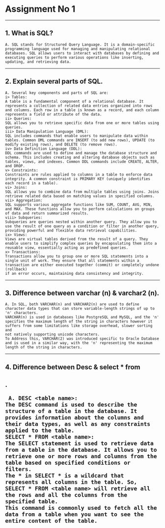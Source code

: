 # Assignment No 1
---

## 1. What is SQL?
    A. SQL stands for Structured Query Language. It is a domain-specific programming language used for managing and manipulating relational databases. SQL allows users to interact with databases by defining and
    executing queries to perform various operations like inserting, updating, and retrieving data.
---

## 2. Explain several parts of SQL.
    A. Several key components and parts of SQL are:
    i> Tables:
    A table is a fundamental component of a relational database. It represents a collection of related data entries organized into rows and columns. Each row in a table is known as a record, and each column
    represents a field or attribute of the data.
    ii> Queries: 
    SQL allows you to retrieve specific data from one or more tables using queries.
    iii> Data Manipulation Language (DML):
    SQL includes commands that enable users to manipulate data within tables. Common DML commands are INSERT (to add new rows), UPDATE (to modify existing rows), and DELETE (to remove rows).
    iv> Data Definition Language (DDL): 
    DDL commands are used to define and manage the database structure and schema. This includes creating and altering database objects such as tables, views, and indexes. Common DDL commands include CREATE, ALTER,
    and DROP.
    v> Constraints: 
    Constraints are rules applied to columns in a table to enforce data integrity. A common constraint is PRIMARY KEY (uniquely identifies each record in a table).
    vi> Joins: 
    SQL allows you to combine data from multiple tables using joins. Joins retrieve related data based on matching values in specified columns.
    vii> Aggregation: 
    SQL supports various aggregate functions like SUM, COUNT, AVG, MIN, and MAX. These functions allow you to perform calculations on groups of data and return summarized results.
    viii> Subqueries: 
    Subqueries are queries nested within another query. They allow you to use the result of one query as a condition or filter in another query, providing powerful and flexible data retrieval capabilities.
    ix> Views: 
    Views are virtual tables derived from the result of a query. They enable users to simplify complex queries by encapsulating them into a reusable view, essentially acting as predefined queries.
    x> Transactions: 
    Transactions allow you to group one or more SQL statements into a single unit of work. They ensure that all statements within a transaction are either executed together (commit) or completely undone (rollback) 
    if an error occurs, maintaining data consistency and integrity.
---

## 3. Difference between varchar (n) & varchar2 (n).
    A. In SQL, both VARCHAR(n) and VARCHAR2(n) are used to define character data types that can store variable-length strings of up to 'n' characters.
    VARCHAR(n) is used in databases like PostgreSQL and MySQL, and the 'n' specifies the maximum length of the string in characters however it suffers from some limitations like storage overhead, slower sorting and
    not natively supporting unicode characters.
    To Address this, VARCHAR(2) was introduced specific to Oracle Database and is used in a similar way, with the 'n' representing the maximum length of the string in characters.
---

## 4. Difference between Desc <table name> & select * from <table name>.
     A. DESC <table name>:
    The DESC command is used to describe the structure of a table in the database. It provides information about the columns and their data types, as well as any constraints applied to the table.
    SELECT * FROM <table name>:
    The SELECT statement is used to retrieve data from a table in the database. It allows you to retrieve one or more rows and columns from the table based on specified conditions or filters.
    The * in SELECT * is a wildcard that represents all columns in the table. So, SELECT * FROM <table name> will retrieve all the rows and all the columns from the specified table.
    This command is commonly used to fetch all the data from a table when you want to see the entire content of the table.
    
